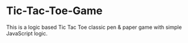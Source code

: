 # Tic-Tac-Toe-Game

This is a logic based Tic Tac Toe classic pen & paper game with simple JavaScript logic.
